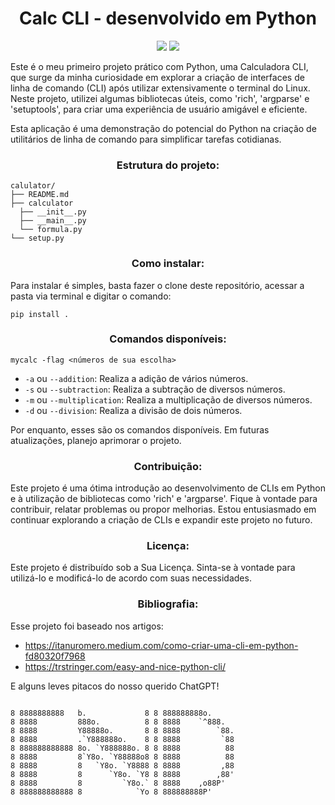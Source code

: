 <h1 align="center">Calc CLI - desenvolvido em Python</h1>

<p align="center">
    <img loading="lazy" src="https://img.shields.io/badge/Python-V3.12.0-green" />
    <img loading="lazy" src="https://img.shields.io/badge/Status-V1.0.0%20Finished-red" />
</p>

<p>
Este é o meu primeiro projeto prático com Python, uma Calculadora CLI, que surge da minha curiosidade em explorar a criação de interfaces de linha de comando (CLI) após utilizar extensivamente o terminal do Linux. Neste projeto, utilizei algumas bibliotecas úteis, como 'rich', 'argparse' e 'setuptools', para criar uma experiência de usuário amigável e eficiente.
</p>

<p>
Esta aplicação é uma demonstração do potencial do Python na criação de utilitários de linha de comando para simplificar tarefas cotidianas.
</p>

<h3 align="center">Estrutura do projeto:</h3>

```
calulator/
├── README.md
├── calculator
  ├── __init__.py
  ├── __main__.py
  └── formula.py
└── setup.py
```

<h3 align="center">Como instalar:</h3>
<p>
Para instalar é simples, basta fazer o clone deste repositório, acessar a pasta via terminal e digitar o comando:
</p>

```
pip install .
```

<h3 align="center">Comandos disponíveis:</h3>

```
mycalc -flag <números de sua escolha>
```

- `-a` ou `--addition`: Realiza a adição de vários números.
- `-s` ou `--subtraction`: Realiza a subtração de diversos números.
- `-m` ou `--multiplication`: Realiza a multiplicação de diversos números.
- `-d` ou `--division`: Realiza a divisão de dois números.

<p>Por enquanto, esses são os comandos disponíveis. Em futuras atualizações, planejo aprimorar o projeto.</p>

<h3 align="center">Contribuição:</h3>

<p>Este projeto é uma ótima introdução ao desenvolvimento de CLIs em Python e à utilização de bibliotecas como 'rich' e 'argparse'. Fique à vontade para contribuir, relatar problemas ou propor melhorias. Estou entusiasmado em continuar explorando a criação de CLIs e expandir este projeto no futuro.</p>
<h3 align="center">Licença:</h3>

<p>Este projeto é distribuído sob a Sua Licença. Sinta-se à vontade para utilizá-lo e modificá-lo de acordo com suas necessidades.</p>

<h3 align="center">Bibliografia:</h3>

<p>
Esse projeto foi baseado nos artigos:

- https://itanuromero.medium.com/como-criar-uma-cli-em-python-fd80320f7968
- https://trstringer.com/easy-and-nice-python-cli/

E alguns leves pitacos do nosso querido ChatGPT!

</p>

```

8 8888888888   b.             8 8 888888888o.
8 8888         888o.          8 8 8888    `^888.
8 8888         Y88888o.       8 8 8888        `88.
8 8888         .`Y888888o.    8 8 8888         `88
8 888888888888 8o. `Y888888o. 8 8 8888          88
8 8888         8`Y8o. `Y88888o8 8 8888          88
8 8888         8   `Y8o. `Y8888 8 8888         ,88
8 8888         8      `Y8o. `Y8 8 8888        ,88'
8 8888         8         `Y8o.` 8 8888    ,o88P'
8 888888888888 8            `Yo 8 888888888P'

```
